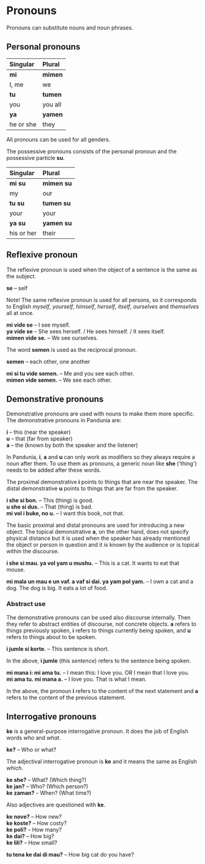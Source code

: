 # Pronouns

Pronouns can substitute nouns and noun phrases.

## Personal pronouns

| Singular    | Plural       |
|:------------|:-------------|
| **mi**      | **mimen**    |
| I, me       | we           |
| **tu**      | **tumen**    |
| you         | you all      |
| **ya**      | **yamen**    |
| he or she   | they         |

All pronouns can be used for all genders.

The possessive pronouns consists of the personal pronoun and the possessive particle **su**.

| Singular    | Plural       |
|:------------|:-------------|
| **mi su**   | **mimen su** |
| my          | our          |
| **tu su**   | **tumen su** |
| your        | your         |
| **ya su**   | **yamen su** |
| his or her  | their        |


## Reflexive pronoun

The reflexive pronoun is used when the object of a sentence is the same as the subject.

**se**
– self

Note! The same reflexive pronoun is used for all persons,
so it corresponds to English _myself_, _yourself_, _himself_, _herself_, _itself_, _ourselves_ and _themselves_ all at once.

**mi vide se**
– I see myself.  
**ya vide se**
– She sees herself. / He sees himself. / It sees itself.  
**mimen vide se.**
– We see ourselves.

The word **semen** is used as the reciprocal pronoun.

**semen**
– each other, one another

**mi si tu vide semen.**
– Me and you see each other.  
**mimen vide semen.**
– We see each other.


## Demonstrative pronouns

Demonstrative pronouns are used with nouns to make them more specific.
The demonstrative pronouns in Pandunia are:

**i**
– this (near the speaker)  
**u**
– that (far from speaker)  
**a**
– the (known by both the speaker and the listener)




In Pandunia, **i**, **a** and **u** can only work as modifiers
so they always require a noun after them.
To use them as pronouns, a generic noun like
**she**
('thing') needs to be added after these words.

The proximal demonstrative **i** points to things that are near the speaker.
The distal demonstrative **u** points to things that are far from the speaker.

**i she si bon.**
– This (thing) is good.  
**u she si dus.**
– That (thing) is bad.  
**mi vol i buke, no u.**
– I want this book, not that.

The basic proximal and distal pronouns are used for introducing a new object.
The topical demonstrative **a**, on the other hand,
does not specify physical distance
but it is used when the speaker has already mentioned the object or person in question
and it is known by the audience or is topical within the discourse.

**i she si mau. ya vol yam u mushu.**
– This is a cat. It wants to eat that mouse.

**mi mala un mau e un vaf. a vaf si dai. ya yam pol yam.**
– I own a cat and a dog. The dog is big. It eats a lot of food.


### Abstract use

The demonstrative pronouns can be used also discourse internally.
Then they refer to abstract entities of discourse, not concrete objects.
**a** refers to things previously spoken,
**i** refers to things currently being spoken,
and **u** refers to things about to be spoken.

**i jumle si korte.**
– This sentence is short.

In the above, **i jumle** (_this sentence_) refers to the sentence being spoken.

**mi mana i: mi ama tu.**
– I mean this: I love you. OR I mean that I love you.  
**mi ama tu. mi mana a.**
– I love you. That is what I mean.

In the above, the pronoun **i** refers to the content of the next statement
and **a** refers to the content of the previous statement.


## Interrogative pronouns

**ke** is a general-purpose interrogative pronoun.
It does the job of English words _who_ and _what_.

**ke?**
– Who or what?  

The adjectival interrogative pronoun is **ke**
and it means the same as English _which_.

**ke she?**
– What? (Which thing?)  
**ke jan?**
– Who? (Which person?)  
**ke zaman?**
– When? (What time?)  

Also adjectives are questioned with **ke**.

**ke nove?**
– How new?  
**ke koste?**
– How costy?  
**ke poli?**
– How many?  
**ke dai?**
– How big?  
**ke lili?**
– How small?

**tu tena ke dai di mau?**
– How big cat do you have?


